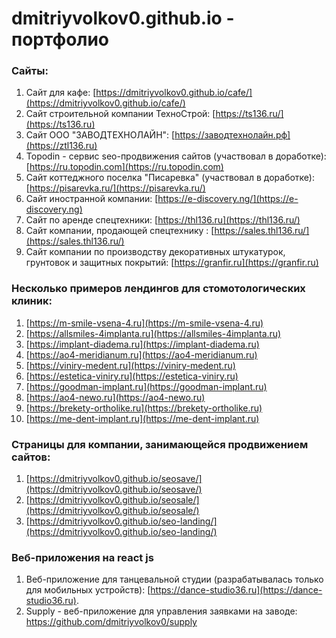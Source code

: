 # dmitriyvolkov0.github.io - портфолио
### Сайты:
1. Сайт для кафе: [https://dmitriyvolkov0.github.io/cafe/](https://dmitriyvolkov0.github.io/cafe/)
2. Сайт строительной компании ТехноСтрой: [https://ts136.ru/](https://ts136.ru)
3. Сайт ООО "ЗАВОДТЕХНОЛАЙН": [https://заводтехнолайн.рф](https://ztl136.ru)
4. Topodin - сервис seo-продвижения сайтов (участвовал в доработке): [https://ru.topodin.com](https://ru.topodin.com)
5. Сайт коттеджного поселка "Писаревка" (участвовал в доработке): [https://pisarevka.ru/](https://pisarevka.ru/)
6. Сайт иностранной компании: [https://e-discovery.ng/](https://e-discovery.ng)
7. Сайт по аренде спецтехники: [https://thl136.ru](https://thl136.ru/)
8. Сайт компании, продающей спецтехнику : [https://sales.thl136.ru/](https://sales.thl136.ru/)
9. Сайт компании по производству декоративных штукатурок, грунтовок и защитных покрытий: [https://granfir.ru](https://granfir.ru)

### Несколько примеров лендингов для стомотологических клиник:
1. [https://m-smile-vsena-4.ru](https://m-smile-vsena-4.ru)
2. [https://allsmiles-4implanta.ru](https://allsmiles-4implanta.ru)
3. [https://implant-diadema.ru](https://implant-diadema.ru)
4. [https://ao4-meridianum.ru](https://ao4-meridianum.ru)
5. [https://viniry-medent.ru](https://viniry-medent.ru)
6. [https://estetica-viniry.ru](https://estetica-viniry.ru)
7. [https://goodman-implant.ru](https://goodman-implant.ru)
8. [https://ao4-newo.ru](https://ao4-newo.ru)
9. [https://brekety-ortholike.ru](https://brekety-ortholike.ru)
10. [https://me-dent-implant.ru](https://me-dent-implant.ru)
   
### Страницы для компании, занимающейся продвижением сайтов:
1. [https://dmitriyvolkov0.github.io/seosave/](https://dmitriyvolkov0.github.io/seosave/)
2. [https://dmitriyvolkov0.github.io/seosale/](https://dmitriyvolkov0.github.io/seosale/)
3. [https://dmitriyvolkov0.github.io/seo-landing/](https://dmitriyvolkov0.github.io/seo-landing/)

### Веб-приложения на react js
1. Веб-приложение для танцевальной студии (разрабатывалась только для мобильных устройств): [https://dance-studio36.ru](https://dance-studio36.ru).
2. Supply - веб-приложение для управления заявками на заводе: https://github.com/dmitriyvolkov0/supply
